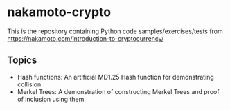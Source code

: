 # nakamoto-crypto
This is the repository containing Python code samples/exercises/tests from https://nakamoto.com/introduction-to-cryptocurrency/

## Topics

* Hash functions: An artificial MD1.25 Hash function for demonstrating collision
* Merkel Trees: A demonstration of constructing Merkel Trees and proof of inclusion using them.
